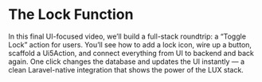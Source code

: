 
# The Lock Function

In this final UI-focused video, we’ll build a full-stack roundtrip: a “Toggle Lock” action for users. You’ll see how to add a lock icon, wire up a button, scaffold a Ui5Action, and connect everything from UI to backend and back again. One click changes the database and updates the UI instantly — a clean Laravel-native integration that shows the power of the LUX stack.

<Youtube id="K5RsRvwLzUs" />
